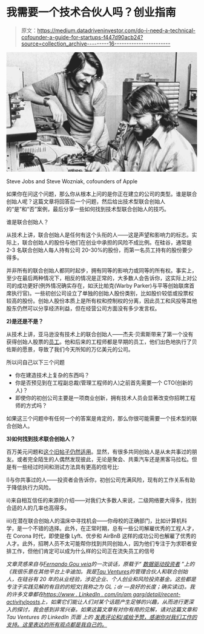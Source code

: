 # 我需要一个技术合伙人吗？创业指南

> 原文：<https://medium.datadriveninvestor.com/do-i-need-a-technical-cofounder-a-guide-for-startups-f447d90acb24?source=collection_archive---------16----------------------->

![](img/7c79315b648a4cf22bfd0aaa26a87c14.png)

Steve Jobs and Steve Wozniak, cofounders of Apple

如果你在问这个问题，那么你从根本上问的是你正在建立的公司的类型。谁是联合创始人呢？这篇文章将回答后一个问题，然后给出技术型联合创始人的“是”和“否”案例，最后分享一些如何找到技术型联合创始人的技巧。

谁是联合创始人？

从技术上讲，联合创始人是任何有这个头衔的人——这是声望和影响力的标志。实际上，联合创始人的股份与他们在创业中承担的风险不成比例。在硅谷，通常是 2-3 名联合创始人每人持有公司 20-30%的股份，而第一名员工持有的股份要少得多。

并非所有的联合创始人都同时起步，拥有同等的影响力或同等的所有权。事实上，至少在最后两种情况下，相反的情况是正常的，大多数人会告诉你，这实际上对公司的成功更好(例外情况确实存在，如沃比帕克(Warby Parker)与平等创始联席首席执行官)。一些初创公司设立了单独的创始人股份类别，比如股价较低或投票权较高的股份。创始人股份本质上是所有权和控制权的分离，因此员工和风投等其他股东仍然可以分享经济利益，但在经营公司方面没有多少发言权。

**2)是还是不是？**

从技术上讲，亚马逊没有技术上的联合创始人——杰夫·贝索斯带来了第一个没有获得创始人股票的[员工](https://www.geekwire.com/2011/meet-shel-kaphan-amazoncom-employee-1/)。他和后来的工程师都是早期的员工，他们出色地执行了贝佐斯的愿景，导致了我们今天所知的万亿美元的公司。

所以问自己以下三个问题

*   你在建造技术上复杂的东西吗？
*   你是否预见到在工程副总裁(管理工程师的人)之前首先需要一个 CTO(创新的人)？
*   即使你的初创公司主要是一项商业创新，拥有技术人员会显著改变你招聘工程师的方式吗？

如果这三个问题中有任何一个的答案是肯定的，那么你很可能需要一个技术型的联合创始人。

**3)如何找到技术联合创始人？**

百万美元问题和[这个旧帖子仍然适用](https://www.linkedin.com/pulse/how-do-i-find-technical-cofounder-amit-garg/)。显然，有很多共同创始人是从未共事过的朋友。或者完全陌生的人偶然发现彼此，无论是聚会、共乘汽车还是黑客马拉松。但是有一些经过时间和测试方法具有更高的信号比:

I)与你共事过的人——投资者会告诉你，初创公司充满风险，现有的工作关系有助于降低执行力风险。

ii)来自相互信任的来源的介绍——对我们大多数人来说，二级网络要大得多，找到合适的人的几率也高得多。

iii)在潜在联合创始人的温床中寻找机会——你母校的正确部门，比如计算机科学，是一个不错的选择。此外，在正常时期，总有一些公司解雇优秀的工程人才，在 Corona 时代，即使是像 Lyft、优步和 AirBnB 这样的成功公司也解雇了优秀的人才。此外，招聘人员不太可能帮你找到共同创始人，因为他们专注于为求职者安排工作，但他们肯定可以成为什么样的公司正在流失员工的信号

*文章灵感来自与*[*Fernando Gou veia*](https://www.linkedin.com/in/ferngouveia/)*的一次谈话，原载于“* [*数据驱动投资者*](https://www.datadriveninvestor.com/2020/05/24/do-i-need-a-technical-cofounder-a-guide-for-startups/) *”上的《我很乐意在其他平台上辛迪加。我是*[*Tau Ventures*](https://www.linkedin.com/pulse/announcing-tau-ventures-amit-garg/)*的管理合伙人和联合创始人，在硅谷有 20 年的从业经验，涉足企业、个人创业和风险投资基金。这些都是专注于实践见解的有目的的短文(我称之为 GL；dr —良好的长度；确实读过)。我的许多文章都在*[*https://www . LinkedIn . com/in/am garg/detail/recent-activity/posts*](https://www.linkedin.com/in/amgarg/detail/recent-activity/posts/)*上，如果它们能让人们对某个话题产生足够的兴趣，从而进行更深入的探讨，我会感到非常兴奋。如果这篇文章有对你有用的见解，请对这篇文章和 Tau Ventures 的 LinkedIn 页面* *上的* [*发表评论和/或给予赞，感谢你对我们工作的支持。这里表达的所有观点都是我自己的。*](https://www.linkedin.com/company/tauventures)